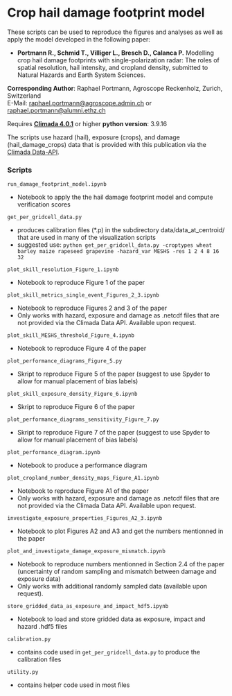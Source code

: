 # Crop hail damage footprint model
These scripts can be used to reproduce the figures and analyses as well as apply the model developed in the following paper:

- **Portmann R., Schmid T., Villiger L., Bresch D., Calanca P.** Modelling crop hail damage footprints with single-polarization radar: The roles of spatial resolution, hail intensity, and cropland density, submitted to Natural Hazards and Earth System Sciences.

**Corresponding Author**: 
Raphael Portmann, Agroscope Reckenholz, Zurich, Switzerland\
E-Mail: raphael.portmann@agroscope.admin.ch or raphael.portmann@alumni.ethz.ch

Requires [**Climada 4.0.1**](https://climada-python.readthedocs.io/en/v4.0.1/misc/README.html) or higher
**python version**: 3.9.16

The scripts use hazard (hail), exposure (crops), and damage (hail_damage_crops) data that is provided with this publication via the [Climada Data-API](https://climada.ethz.ch/data-types/).


### Scripts

`run_damage_footprint_model.ipynb`
   - Notebook to apply the the hail damage footprint model and compute verification scores


`get_per_gridcell_data.py`
   - produces calibration files (*.p) in the subdirectory data/data_at_centroid/ that are used in many of the visualization scripts
   - suggested use: `python get_per_gridcell_data.py -croptypes wheat barley maize rapeseed grapevine -hazard_var MESHS -res 1 2 4 8 16 32`
   
   
`plot_skill_resolution_Figure_1.ipynb`
   - Notebook to reproduce Figure 1 of the paper

`plot_skill_metrics_single_event_Figures_2_3.ipynb`
   - Notebook to reproduce Figures 2 and 3 of the paper
   - Only works with hazard, exposure and damage as .netcdf files that are not provided via the Climada Data API. Available upon request.

`plot_skill_MESHS_threshold_Figure_4.ipynb`
   - Notebook to reproduce Figure 4 of the paper

`plot_performance_diagrams_Figure_5.py`
   - Skript to reproduce Figure 5 of the paper (suggest to use Spyder to allow for manual placement of bias labels)

`plot_skill_exposure_density_Figure_6.ipynb`
   - Skript to reproduce Figure 6 of the paper

`plot_performance_diagrams_sensitivity_Figure_7.py`
   - Skript to reproduce Figure 7 of the paper (suggest to use Spyder to allow for manual placement of bias labels)

`plot_performance_diagram.ipynb`
   - Notebook to produce a performance diagram

`plot_cropland_number_density_maps_Figure_A1.ipynb`
   - Notebook to reproduce Figure A1 of the paper 
   - Only works with hazard, exposure and damage as .netcdf files that are not provided via the Climada Data API. Available upon request.

`investigate_exposure_properties_Figures_A2_3.ipynb`
   - Notebook to plot Figures A2 and A3 and get the numbers mentionned in the paper

`plot_and_investigate_damage_exposure_mismatch.ipynb`
   - Notebook to reproduce numbers mentionned in Section 2.4 of the paper (uncertainty of random sampling and mismatch between damage and exposure data)
   - Only works with additional randomly sampled data (available upon request).

`store_gridded_data_as_exposure_and_impact_hdf5.ipynb`
   - Notebook to load and store gridded data as exposure, impact and hazard .hdf5 files

`calibration.py`
   - contains code used in `get_per_gridcell_data.py` to produce the calibration files

`utility.py`
   - contains helper code used in most files

